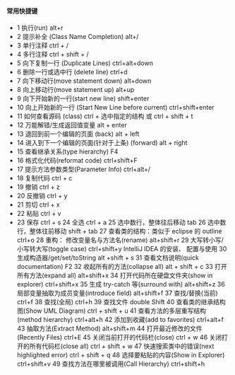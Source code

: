 #### 常用快捷键
- 1 执行(run) alt+r 
- 2 提示补全 (Class Name Completion) alt+/ 
-  3 单行注释 ctrl + / 
- 4 多行注释 ctrl + shift + / 
- 5 向下复制一行 (Duplicate Lines) ctrl+alt+down 
- 6 删除一行或选中行 (delete line) ctrl+d 
- 7 向下移动行(move statement down) alt+down
- 8 向上移动行(move statement up) alt+up
- 9 向下开始新的一行(start new line) shift+enter
- 10 向上开始新的一行 (Start New Line before current) ctrl+shift+enter
- 11 如何查看源码 (class) ctrl + 选中指定的结构 或 ctrl + shift + t
- 12 万能解错/生成返回值变量 alt + enter
- 13 退回到前一个编辑的页面 (back) alt + left
- 14 进入到下一个编辑的页面(针对于上条) (forward) alt + right
- 15 查看继承关系(type hierarchy) F4
- 16 格式化代码(reformat code) ctrl+shift+F
- 17 提示方法参数类型(Parameter Info) ctrl+alt+/
- 18 复制代码 ctrl + c
- 19 撤销 ctrl + z
- 20 反撤销 ctrl + y
- 21 剪切 ctrl + x
- 22 粘贴 ctrl + v
- 23 保存 ctrl + s
24 全选 ctrl + a
25 选中数行，整体往后移动 tab
26 选中数行，整体往前移动 shift + tab
27 查看类的结构：类似于 eclipse 的 outline ctrl+o
28 重构： 修改变量名与方法名(rename) alt+shift+r
29 大写转小写/小写转大写(toggle case) ctrl+shift+y
IntelliJ IDEA 的安装、 配置与使用
30 生成构造器/get/set/toString alt +shift + s
31 查看文档说明(quick documentation) F2
32 收起所有的方法(collapse all) alt + shift + c
33 打开所有方法(expand all) alt+shift+x
34 打开代码所在硬盘文件夹(show in explorer) ctrl+shift+x
35 生成 try-catch 等(surround with) alt+shift+z
36 局部变量抽取为成员变量(introduce field) alt+shift+f
37 查找/替换(当前) ctrl+f
38 查找(全局) ctrl+h
39 查找文件 double Shift
40 查看类的继承结构图(Show UML Diagram) ctrl + shift + u
41 查看方法的多层重写结构(method hierarchy) ctrl+alt+h
42 添加到收藏(add to favorites) ctrl+alt+f
43 抽取方法(Extract Method) alt+shift+m
44 打开最近修改的文件(Recently Files) ctrl+E
45 关闭当前打开的代码栏(close) ctrl + w
46 关闭打开的所有代码栏(close all) ctrl + shift + w
47 快速搜索类中的错误(next highlighted error) ctrl + shift + q
48 选择要粘贴的内容(Show in Explorer) ctrl+shift+v
49 查找方法在哪里被调用(Call Hierarchy) ctrl+shift+h
